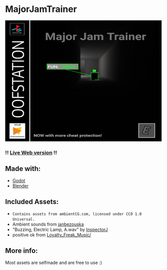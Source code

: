 # MajorJamTrainer
![cover](https://raw.githubusercontent.com/wladi0097/MajorJamTrainer/main/misc/cover.png)

### !! [Live Web version](https://wladi0097.github.io/MajorJamTrainer//) !!

## Made with:
* [Godot](https://github.com/godotengine/godot)
* [Blender](https://github.com/blender/blender)

## Included Assets:
* `Contains assets from ambientCG.com, licensed under CC0 1.0 Universal.`
* Ambient sounds from [janbezouska](https://freesound.org/people/janbezouska/)
* "Buzzing, Electric Lamp, A.wav" by [InspectorJ](www.jshaw.co.uk)
* positive ok from [Loyalty_Freak_Music/](https://freesound.org/people/Loyalty_Freak_Music/)

## More info:
Most assets are selfmade and are free to use :)
